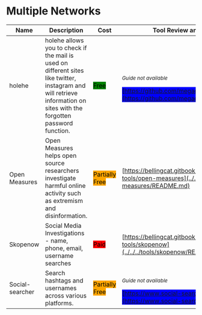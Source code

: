 # Multiple Networks

| Name | Description | Cost | Tool Review and Guide |
| --- | --- | --- | --- |
| holehe | holehe allows you to check if the mail is used on different sites like twitter, instagram and will retrieve information on sites with the forgotten password function. | <mark style="background-color:green;">Free</mark> | <p><sub><em>Guide not available</em></sub></p><mark style="background-color:blue;"> [https://github.com/megadose/holehe](https://github.com/megadose/holehe) </mark> |
| Open Measures | Open Measures helps open source researchers investigate harmful online activity such as extremism and disinformation. | <mark style="background-color:orange;">Partially Free</mark> | [https://bellingcat.gitbook.io/toolkit/more/all-tools/open-measures](../../../tools/open-measures/README.md) |
| Skopenow | Social Media Investigations - name, phone, email, username searches | <mark style="background-color:red;">Paid</mark> | [https://bellingcat.gitbook.io/toolkit/more/all-tools/skopenow](../../../tools/skopenow/README.md) |
| Social-searcher | Search hashtags and usernames across various platforms. | <mark style="background-color:orange;">Partially Free</mark> | <p><sub><em>Guide not available</em></sub></p><mark style="background-color:blue;"> [https://www.social-searcher.com/](https://www.social-searcher.com/) </mark> |